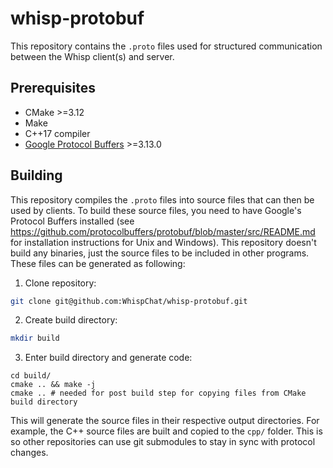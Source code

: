 # whisp-protobuf
This repository contains the `.proto` files used for structured communication
between the Whisp client(s) and server.

## Prerequisites
* CMake >=3.12
* Make
* C++17 compiler
* [Google Protocol Buffers](https://developers.google.com/protocol-buffers) >=3.13.0

## Building
This repository compiles the `.proto` files into source files that can then be
used by clients. To build these source files, you need to have Google's Protocol
Buffers installed (see
https://github.com/protocolbuffers/protobuf/blob/master/src/README.md for
installation instructions for Unix and Windows). This repository doesn't build
any binaries, just the source files to be included in other programs. These
files can be generated as following:

1. Clone repository:
```bash
git clone git@github.com:WhispChat/whisp-protobuf.git
```
2. Create build directory:
```bash
mkdir build
```
3. Enter build directory and generate code:
```
cd build/
cmake .. && make -j
cmake .. # needed for post build step for copying files from CMake build directory
```

This will generate the source files in their respective output directories. For
example, the C++ source files are built and copied to the `cpp/` folder. This is
so other repositories can use git submodules to stay in sync with protocol
changes.
